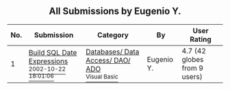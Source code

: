 ﻿<div align="center">

## All Submissions by Eugenio Y\.

</div>

No.  | Submission | Category | By   | User Rating
---- | ---------- | -------- | ---- | -----------
1 | [Build SQL Date Expressions<br /><sup>2002-10-22 18:01:06</sup>](https://github.com/Planet-Source-Code/eugenio-y-build-sql-date-expressions__1-40145) | [Databases/ Data Access/ DAO/ ADO<br /><sup>Visual Basic</sup>](../ByCategory/databases-data-access-dao-ado__1-6.md) | Eugenio Y\. | 4.7 (42 globes from 9 users)
